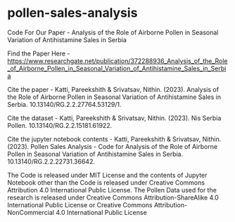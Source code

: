 # pollen-sales-analysis
Code For Our Paper -  Analysis of the Role of Airborne Pollen in Seasonal Variation of Antihistamine Sales in Serbia


Find the Paper Here - https://www.researchgate.net/publication/372288936_Analysis_of_the_Role_of_Airborne_Pollen_in_Seasonal_Variation_of_Antihistamine_Sales_in_Serbia

Cite the paper - Katti, Pareekshith & Srivatsav, Nithin. (2023). Analysis of the Role of Airborne Pollen in Seasonal Variation of Antihistamine Sales in Serbia. 10.13140/RG.2.2.27764.53129/1. 

Cite the dataset - Katti, Pareekshith & Srivatsav, Nithin. (2023). Nis Serbia Pollen. 10.13140/RG.2.2.15181.61922. 

Cite the jupyter notebook contents - Katti, Pareekshith & Srivatsav, Nithin. (2023). Pollen Sales Analysis - Code for Analysis of the Role of Airborne Pollen in Seasonal Variation of Antihistamine Sales in Serbia. 10.13140/RG.2.2.22731.36642. 


The Code is released under MIT License and the contents of Jupyter Notebook other than the Code is released under Creative Commons Attribution 4.0 International Public License.
The Pollen Data used for the research is released under Creative Commons Attribution-ShareAlike 4.0 International Public License or Creative Commons Attribution-NonCommercial 4.0 International Public License
